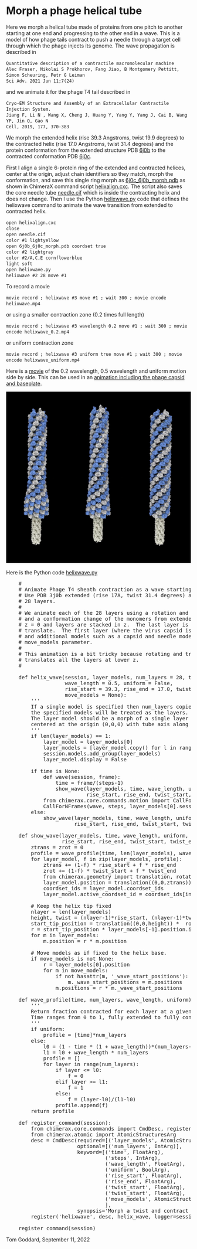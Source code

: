 # Morph a phage helical tube

Here we morph a helical tube made of proteins from one pitch to another starting at one end and progressing to the other end in a wave.  This is a model of how phage tails contract to push a needle through a target cell through which the phage injects its genome.  The wave propagation is described in

    Quantitative description of a contractile macromolecular machine
    Alec Fraser, Nikolai S Prokhorov, Fang Jiao, B Montgomery Pettitt, Simon Scheuring, Petr G Leiman
    Sci Adv. 2021 Jun 11;7(24)

and we animate it for the phage T4 tail described in

    Cryo-EM Structure and Assembly of an Extracellular Contractile Injection System.
    Jiang F, Li N , Wang X, Cheng J, Huang Y, Yang Y, Yang J, Cai B, Wang YP, Jin Q, Gao N  
    Cell, 2019, 177, 370-383

We morph the extended helix (rise 39.3 Angstroms, twist 19.9 degrees) to the contracted helix (rise 17.0 Angstroms, twist 31.4 degrees) and the protein conformation from the extended structure PDB [6j0b](https://www.rcsb.org/structure/6j0b) to the contracted conformation PDB [6j0c](https://www.rcsb.org/structure/6j0c).

First I align a single 6-protein ring of the extended and contracted helices, center at the origin, adjust chain identifiers so they match, morph the conformation, and save this single ring morph as [6j0c_6j0b_morph.pdb](6j0c_6j0b_morph.pdb) as shown in ChimeraX command script [helixalign.cxc](helixalign.cxc).  The script also saves the core needle tube [needle.cif](needle.cif) which is inside the contracting helix and does not change.  Then I use the Python [helixwave.py](helixwave.py) code that defines the helixwave command to animate the wave transition from extended to contracted helix.  

    open helixalign.cxc
    close
    open needle.cif
    color #1 lightyellow
    open 6j0b_6j0c_morph.pdb coordset true
    color #2 lightgray
    color #2/A,C,E cornflowerblue
    light soft
    open helixwave.py
    helixwave #2 28 move #1

To record a movie

    movie record ; helixwave #3 move #1 ; wait 300 ; movie encode helixwave.mp4

or using a smaller contraction zone (0.2 times full length)

    movie record ; helixwave #3 wavelength 0.2 move #1 ; wait 300 ; movie encode helixwave_0.2.mp4

or uniform contraction zone

    movie record ; helixwave #3 uniform true move #1 ; wait 300 ; movie encode helixwave_uniform.mp4

Here is a [movie](hwave.mp4) of the 0.2 wavelength, 0.5 wavelength and uniform motion side by side.
This can be used in an [animation including the phage capsid and baseplate](https://www.rbvi.ucsf.edu/chimerax/data/phage-T4-sep2022/phageT4.html).

<a href="hwave.mp4"><img src="hwave.png" width="600"></a>

Here is the Python code [helixwave.py](helixwave.py)

<pre>
    #
    # Animate Phage T4 sheath contraction as a wave starting at the tip and progressing to the capsid.
    # Use PDB 3j0b extended (rise 17A, twist 31.4 degrees) and 3j0c (rise 39.3A, twist 19.9 degrees),
    # 28 layers.
    #
    # We animate each of the 28 layers using a rotation and translation about the sheath axis,
    # and a conformation change of the monomers from extended to contracted.  The first layer is at
    # z = 0 and layers are stacked in z.  The last layer is the tip and does not rotate or
    # translate.  The first layer (where the virus capsid is attached) rotates and moves along z
    # and additional models such as a capsid and needle model can be moved with it using the
    # move_models parameter.
    #
    # This animation is a bit tricky because rotating and translating one layer also rotates and
    # translates all the layers at lower z.
    #

    def helix_wave(session, layer_models, num_layers = 28, time = None, steps = 300,
                   wave_length = 0.5, uniform = False,
                   rise_start = 39.3, rise_end = 17.0, twist_start = 19.9, twist_end = 31.4,
                   move_models = None):
        '''
        If a single model is specified then num_layers copies will be made, otherwise
        the specified models will be treated as the layers.
        The layer model should be a morph of a single layer between the two helix states
        centered at the origin (0,0,0) with tube axis along z.
        '''
        if len(layer_models) == 1:
            layer_model = layer_models[0]
            layer_models = [layer_model.copy() for l in range(num_layers)]
            session.models.add_group(layer_models)
            layer_model.display = False

        if time is None:
            def wave(session, frame):
                time = frame/(steps-1)
                show_wave(layer_models, time, wave_length, uniform,
                          rise_start, rise_end, twist_start, twist_end, move_models)
            from chimerax.core.commands.motion import CallForNFrames
            CallForNFrames(wave, steps, layer_models[0].session)
        else:
            show_wave(layer_models, time, wave_length, uniform,
                      rise_start, rise_end, twist_start, twist_end, move_models)

    def show_wave(layer_models, time, wave_length, uniform,
                  rise_start, rise_end, twist_start, twist_end, move_models = None):
        ztrans = zrot = 0
        profile = wave_profile(time, len(layer_models), wave_length, uniform)
        for layer_model, f in zip(layer_models, profile):
            ztrans += (1-f) * rise_start + f * rise_end
            zrot += (1-f) * twist_start + f * twist_end
            from chimerax.geometry import translation, rotation
            layer_model.position = translation((0,0,ztrans)) * rotation((0,0,1), zrot)
            coordset_ids = layer_model.coordset_ids
            layer_model.active_coordset_id = coordset_ids[int(f * (len(coordset_ids)-1))]

        # Keep the helix tip fixed
        nlayer = len(layer_models)
        height, twist = (nlayer-1)*rise_start, (nlayer-1)*twist_start
        start_tip_position = translation((0,0,height)) *  rotation((0,0,1), twist)
        r = start_tip_position * layer_models[-1].position.inverse()
        for m in layer_models:
            m.position = r * m.position

        # Move models as if fixed to the helix base.
        if move_models is not None:
            r = layer_models[0].position
            for m in move_models:
                if not hasattr(m, '_wave_start_positions'):
                    m._wave_start_positions = m.positions
                m.positions = r * m._wave_start_positions

    def wave_profile(time, num_layers, wave_length, uniform):
        '''
        Return fraction contracted for each layer at a given time.  Last layer contracts first.
        Time ranges from 0 to 1, fully extended to fully contracted.
        '''
        if uniform:
            profile = [time]*num_layers
        else:
            l0 = (1 - time * (1 + wave_length))*(num_layers-1)
            l1 = l0 + wave_length * num_layers
            profile = []
            for layer in range(num_layers):
                if layer <= l0:
                    f = 0
                elif layer >= l1:
                    f = 1
                else:
                    f = (layer-l0)/(l1-l0)
                profile.append(f)
        return profile

    def register_command(session):
        from chimerax.core.commands import CmdDesc, register, FloatArg, IntArg, BoolArg
        from chimerax.atomic import AtomicStructuresArg
        desc = CmdDesc(required=[('layer_models', AtomicStructuresArg)],
                       optional=[('num_layers', IntArg)],
                       keyword=[('time', FloatArg),
                                ('steps', IntArg),
                                ('wave_length', FloatArg),
                                ('uniform', BoolArg),
                                ('rise_start', FloatArg),
                                ('rise_end', FloatArg),
                                ('twist_start', FloatArg),
                                ('twist_start', FloatArg),
                                ('move_models', AtomicStructuresArg),
                                ],
                       synopsis='Morph a twist and contract wave along a helical filament')
        register('helixwave', desc, helix_wave, logger=session.logger)

    register_command(session)
</pre>

Tom Goddard, September 11, 2022
